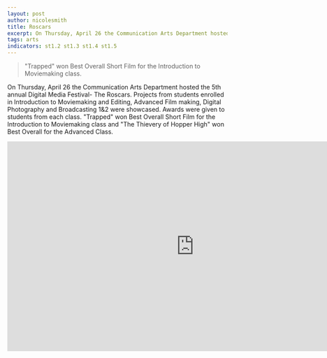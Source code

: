 ```yaml
---
layout: post
author: nicolesmith
title: Roscars
excerpt: On Thursday, April 26 the Communication Arts Department hosted the 5th annual Digital Media Festival- The Roscars.
tags: arts
indicators: st1.2 st1.3 st1.4 st1.5
---
```


<blockquote>"Trapped" won Best Overall Short Film for the Introduction to Moviemaking class.</blockquote>

On Thursday, April 26 the Communication Arts Department hosted the 5th annual Digital Media Festival- The Roscars.  Projects from students enrolled in Introduction to Moviemaking and Editing, Advanced Film making, Digital Photography and Broadcasting 1&2 were showcased.  Awards were given to students from each class.  "Trapped" won Best Overall Short Film for the Introduction to Moviemaking class and "The Thievery of Hopper High" won Best Overall for the Advanced Class.  ​

<iframe width="853" height="480" src="https://www.youtube.com/embed/P7O8lupEjqo?rel=0&amp;controls=0" frameborder="0" allow="autoplay; encrypted-media" allowfullscreen></iframe>
